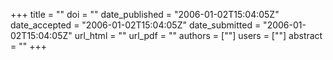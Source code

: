 +++
title = ""
doi = ""
date_published = "2006-01-02T15:04:05Z"
date_accepted = "2006-01-02T15:04:05Z"
date_submitted = "2006-01-02T15:04:05Z"
url_html = ""
url_pdf = ""
authors = [""]
users = [""]
abstract = ""
+++
